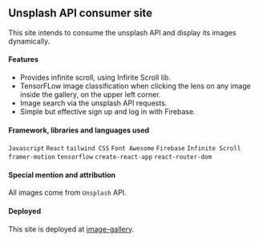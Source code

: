 ## Unsplash API consumer site
This site intends to consume the unsplash API and display its images dynamically.

#### Features
- Provides infinite scroll, using Infirite Scroll lib.
- TensorFLow image classification when clicking the lens on any image inside the gallery, on the upper left corner.
- Image search via the unsplash API requests.
- Simple but effective sign up and log in with Firebase.


#### Framework, libraries and languages used
`Javascript` `React` `tailwind CSS` `Font Awesome` `Firebase` `Infinite Scroll` `framer-motion` `tensorflow` `create-react-app` `react-router-dom`

#### Special mention and attribution
All images come from `Unsplash` API.

#### Deployed
This site is deployed at [image-gallery](https://image-gallery-dlm317.netlify.app/).

